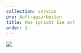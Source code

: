 ```yaml
---
collection: service
pre: Auftragsarbeiten
title: Was spricht Sie an?
order: 1
---
```

![](../media/dsc_0472b.jpg)